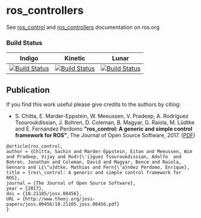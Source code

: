 ros_controllers
===============

See [ros_control](http://wiki.ros.org/ros_control) and [ros_controllers](http://wiki.ros.org/ros_controllers) documentation on ros.org

### Build Status

Indigo | Kinetic | Lunar
--- | --- | ---
[![Build Status](https://travis-ci.org/ros-controls/ros_controllers.png?branch=indigo-devel)](https://travis-ci.org/ros-controls/ros_controllers) | [![Build Status](https://travis-ci.org/ros-controls/ros_controllers.png?branch=kinetic-devel)](https://travis-ci.org/ros-controls/ros_controllers) | [![Build Status](https://travis-ci.org/ros-controls/ros_controllers.png?branch=kinetic-devel)](https://travis-ci.org/ros-controls/ros_controllers)

## Publication

If you find this work useful please give credits to the authors by citing:

* S. Chitta, E. Marder-Eppstein, W. Meeussen, V. Pradeep, A. Rodríguez Tsouroukdissian, J. Bohren, D. Coleman, B. Magyar, G. Raiola, M. Lüdtke and E. Fernandez Perdomo
**"ros_control: A generic and simple control framework for ROS"**,
The Journal of Open Source Software, 2017. ([PDF](http://www.theoj.org/joss-papers/joss.00456/10.21105.joss.00456.pdf))

```
@article{ros_control,
author = {Chitta, Sachin and Marder-Eppstein, Eitan and Meeussen, Wim and Pradeep, Vijay and Rodr{\'i}guez Tsouroukdissian, Adolfo  and Bohren, Jonathan and Coleman, David and Magyar, Bence and Raiola, Gennaro and L{\"u}dtke, Mathias and Fern{\'a}ndez Perdomo, Enrique},
title = {ros\_control: A generic and simple control framework for ROS},
journal = {The Journal of Open Source Software},
year = {2017},
doi = {10.21105/joss.00456},
URL = {http://www.theoj.org/joss-papers/joss.00456/10.21105.joss.00456.pdf}
}
```

